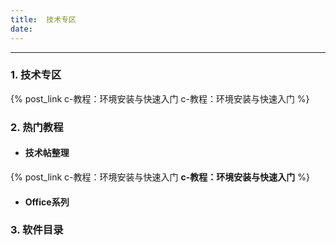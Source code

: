 ```yaml
---
title:	技术专区
date:	
---
```


------



### 1. 技术专区

{% post_link c-教程：环境安装与快速入门 c-教程：环境安装与快速入门 %}

### 2. 热门教程

+ #### 技术帖整理

{% post_link c-教程：环境安装与快速入门 **c-教程：环境安装与快速入门** %}

+ #### Office系列

### 3. 软件目录
